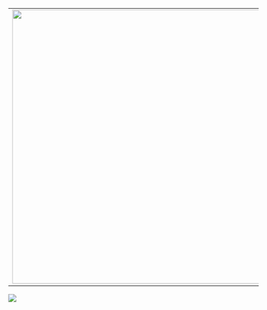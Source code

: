 <p align="center">
  <table>
  <tr>
      <td><img width="550px" align="left" src="https://github-readme-stats.vercel.app/api?username=OneParsec&show_icons=true?theme=dark)](https://github.com/anuraghazra/github-readme-stats"/></td>
      <td><img width="550px" src="https://github-readme-stats.vercel.app/api/top-langs/?username=OneParsec&langs_count=8&layout=compact?theme=dark)](https://github.com/anuraghazra/github-readme-stats" /></td>
  </tr>   
</table>
</p>


![](https://valid.x86.fr/cache/banner/qur65d-2.png)
